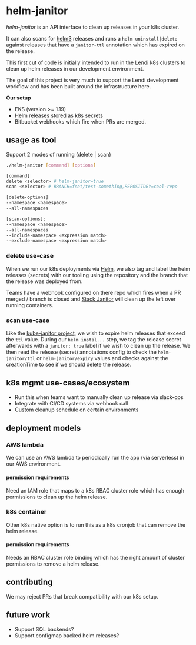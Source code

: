 # helm-janitor

_helm-janitor_ is an API interface to clean up releases in your k8s cluster.

It can also scans for [helm3](https://helm.sh/blog/helm-3-released/) releases
and runs a `helm uninstall|delete` against releases that have a `janitor-ttl`
annotation which has expired on the release.

This first cut of code is initially intended to run in the [Lendi](https://www.lendi.com.au)
k8s clusters to clean up helm releases in our development environment.

The goal of this project is very much to support the Lendi development
workflow and has been built around the infrastructure here.

**Our setup**
- EKS (version >= 1.19)
- Helm releases stored as k8s secrets
- Bitbucket webhooks which fire when PRs are merged.

## usage as tool

Support 2 modes of running (delete | scan)

```bash
./helm-janitor [command] [options]

[command]
delete <selector> # helm-janitor=true
scan <selector> # BRANCH=feat/test-something,REPOSITORY=cool-repo

[delete-options]
--namespace <namespace>
--all-namespaces

[scan-options]:
--namespace <namespace>
--all-namespaces
--include-namespace <expression match>
--exclude-namespace <expression match>
```

### delete use-case

When we run our k8s deployments via [Helm](https://helm.sh), we also tag and
label the helm releases (secrets) with our tooling using the repository and
the branch that the release was deployed from.

Teams have a webhook configured on there repo which fires when a PR merged /
branch is closed and [Stack Janitor](https://github.com/lendi-au/stackjanitor)
will clean up the left over running containers.

### scan use-case

Like the [kube-janitor project](https://codeberg.org/hjacobs/kube-janitor),
we wish to expire helm releases that exceed the `ttl` value. During our
`helm instal...` step, we tag the release secret afterwards with a
`janitor: true` label if we wish to clean up the release. We then read the
release (secret) annotations config to check the `helm-janitor/ttl` or
`helm-janitor/expiry` values and checks against the creationTime to see if we
should delete the release.

## k8s mgmt use-cases/ecosystem

- Run this when teams want to manually clean up release via slack-ops
- Integrate with CI/CD systems via webhook call
- Custom cleanup schedule on certain environments

## deployment models

### AWS lambda

We can use an AWS lambda to periodically run the app (via serverless) in our
AWS environment.

#### permission requirements

Need an IAM role that maps to a k8s RBAC cluster role which has enough
permissions to clean up the helm release.

### k8s container

Other k8s native option is to run this as a k8s cronjob that can remove the helm release.

#### permission requirements

Needs an RBAC cluster role binding which has the right amount of cluster
permissions to remove a helm release. 

## contributing

We may reject PRs that break compatibility with our k8s setup.

## future work

- Support SQL backends?
- Support configmap backed helm releases?